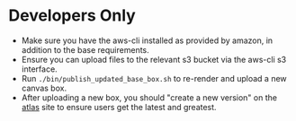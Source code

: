 # Developers Only

* Make sure you have the aws-cli installed as provided by amazon, in addition to the base requirements.
* Ensure you can upload files to the relevant s3 bucket via the aws-cli s3 interface.
* Run `./bin/publish_updated_base_box.sh` to re-render and upload a new canvas box.
* After uploading a new box, you should "create a new version" on the [atlas](https://atlas.hashicorp.com) site to ensure users get the latest and greatest.
